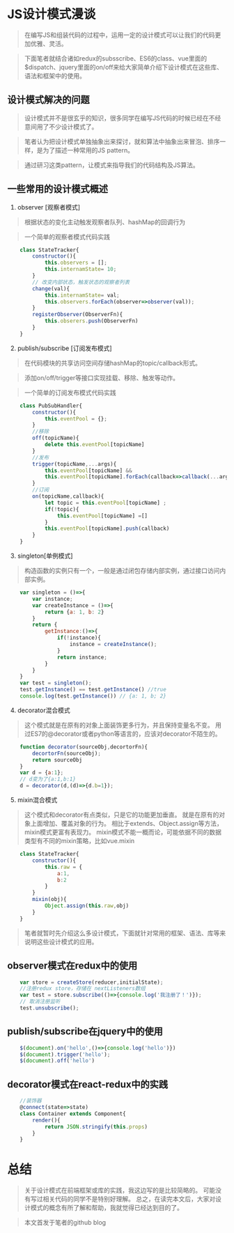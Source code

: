 # JS设计模式漫谈

> 在编写JS和组装代码的过程中，运用一定的设计模式可以让我们的代码更加优雅、灵活。

> 下面笔者就结合诸如redux的subsscribe、ES6的class、vue里面的$dispatch、jquery里面的on/off来给大家简单介绍下设计模式在这些库、语法和框架中的使用。

## 设计模式解决的问题

> 设计模式并不是很玄乎的知识，很多同学在编写JS代码的时候已经在不经意间用了不少设计模式了。

> 笔者认为把设计模式单独抽象出来探讨，就和算法中抽象出来冒泡、排序一样，是为了描述一种常用的JS pattern。

> 通过研习这类pattern，让模式来指导我们的代码结构及JS算法。

## 一些常用的设计模式概述

1. observer [观察者模式]

> 根据状态的变化主动触发观察者队列、hashMap的回调行为

> 一个简单的观察者模式代码实践

```javascript
	class StateTracker{
		constructor(){
			this.observers = [];
			this.internamState= 10;
		}
		// 改变内部状态，触发状态的观察者列表
		change(val){
			this.internamState= val;
			this.observers.forEach(observer=>observer(val));
		}
		registerObserver(ObserverFn){
			this.obserers.push(ObserverFn)
		}
	}
```

2. publish/subscribe [订阅发布模式]

> 在代码模块的共享访问空间存储hashMap的topic/callback形式。

> 添加on/off/trigger等接口实现挂载、移除、触发等动作。

> 一个简单的订阅发布模式代码实践

```javascript
	class PubSubHandler{
		constructor(){
			this.eventPool = {};
		}
		//移除
		off(topicName){
			delete this.eventPool[topicName]
		}
		//发布
		trigger(topicName,...args){
			this.eventPool[topicName] && 
			this.eventPool[topicName].forEach(callback=>callback(...args));
		}
		//订阅
		on(topicName,callback){
			let topic = this.eventPool[topicName] ;
			if(!topic){
 				this.eventPool[topicName] =[]
			}
			this.eventPool[topicName].push(callback)
		}
	}
```

3. singleton[单例模式]

> 构造函数的实例只有一个，一般是通过闭包存储内部实例，通过接口访问内部实例。

```javascript
	var singleton = ()=>{
		var instance;
		var createInstance = ()=>{
			return {a: 1, b: 2}
		}
		return {
			getInstance:()=>{
				if(!instance){
					instance = createInstance();
				}
				return instance;
			}
		}
	}
	var test = singleton();
	test.getInstance() == test.getInstance() //true
	console.log(test.getInstance()) // {a: 1, b; 2}
```

4. decorator混合模式

> 这个模式就是在原有的对象上面装饰更多行为，并且保持变量名不变。
> 用过ES7的@decorator或者python等语言的，应该对decorator不陌生的。

```javascript
	function decorator(sourceObj,decortorFn){
		decortorFn(sourceObj);
		return sourceObj
	}
	var d = {a:1};
	// d变为了{a:1,b:1}
	d = decorator(d,(d)=>{d.b=1});
```

5. mixin混合模式

> 这个模式和decorator有点类似，只是它的功能更加垂直。
> 就是在原有的对象上面增加、覆盖对象的行为。
> 相比于extends、Object.assign等方法，mixin模式更富有表现力。
> mixin模式不能一概而论，可能依据不同的数据类型有不同的mixin策略，比如vue.mixin

```javascript
	class StateTracker{
		constructor(){
			this.raw = {
				a:1,
				b:2
			}
		}
		mixin(obj){
			Object.assign(this.raw,obj)
		}
	}
```

> 笔者就暂时先介绍这么多设计模式，下面就针对常用的框架、语法、库等来说明这些设计模式的应用。


## observer模式在redux中的使用

```javascript
	var store = createStore(reducer,initialState);
	//注册redux store，存储在 nextListeners数组
	var test = store.subscribe(()=>{console.log('我注册了！')});
	// 取消注册监听
	test.unsubscribe();
```
## publish/subscribe在jquery中的使用

```javascript
	$(document).on('hello',()=>{console.log('hello')})
	$(document).trigger('hello');
	$(document).off('hello')
```

## decorator模式在react-redux中的实践

```javascript
	//装饰器
	@connect(state=>state)
	class Container extends Component{
		render(){
			return JSON.stringify(this.props)	
		}
	}
```

# 总结

> 关于设计模式在前端框架或库的实践，我这边写的是比较简略的。
> 可能没有写过相关代码的同学不是特别好理解。
> 总之，在读完本文后，大家对设计模式的概念有所了解和帮助，我就觉得已经达到目的了。

> 本文首发于笔者的github blog 













